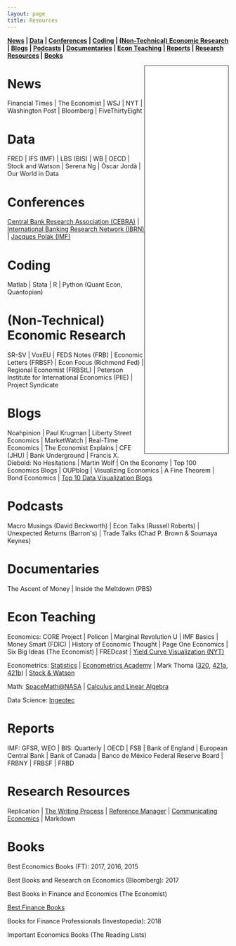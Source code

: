 ```yaml
---
layout: page
title: Resources
---
```


**[News](#news) &#124; [Data](#data) &#124; [Conferences](#conferences) &#124; [Coding](#coding) &#124; [(Non-Technical) Economic Research](#ecoresearch) &#124; [Blogs](#blogs) &#124; [Podcasts](#podcasts) &#124; [Documentaries](#documentaries) &#124; [Econ Teaching](#econteaching) &#124; [Reports](#reports) &#124; [Research Resources](#resources) &#124; [Books](#books)**


<iframe style="border: 1px solid #333333; overflow: hidden; width: 190px; height: 880px;" src="//research.stlouisfed.org/fred-glance-widget.php?series_ids=DGS10,T10Y2Y,DFEDTARU,VIXCLS,BAMLH0A0HYM2,DEXUSEU,DEXMXUS,CPIAUCSL,UNRATE,GDPC1&transformations=lin,lin,lin,lin,lin,lin,lin,pc1,lin,pca" align="right" height="880" width="320" frameborder="0" scrolling="no"></iframe>


# News <a name="news"></a>
Financial Times &#124; The Economist &#124; WSJ &#124; NYT &#124; Washington Post &#124; Bloomberg &#124; FiveThirtyEight

# Data <a name="data"></a>
FRED &#124; IFS (IMF) &#124; LBS (BIS) &#124; WB &#124; OECD &#124; Stock and Watson &#124; Serena Ng &#124; Òscar Jordà &#124; Our World in Data

# Conferences <a name="conferences"></a>
[Central Bank Research Association (CEBRA)](https://cebra.org/) &#124; [International Banking Research Network (IBRN)](https://www.newyorkfed.org/ibrn) &#124; [Jacques Polak (IMF)](https://www.imf.org/external/pubs/ft/staffp/arc/index.asp)

# Coding <a name="coding"></a>
Matlab &#124; Stata &#124; R &#124; Python (Quant Econ, Quantopian)

# (Non-Technical) Economic Research <a name="ecoresearch"></a>
SR-SV &#124; VoxEU &#124; FEDS Notes (FRB) &#124; Economic Letters (FRBSF) &#124; Econ Focus (Richmond Fed) &#124; Regional Economist (FRBStL) &#124; Peterson Institute for International Economics (PIIE) &#124; Project Syndicate

# Blogs <a name="blogs"></a>
Noahpinion &#124; Paul Krugman &#124; Liberty Street Economics &#124; MarketWatch &#124; Real-Time Economics &#124; The Economist Explains &#124; CFE (JHU) &#124; Bank Underground &#124; Francis X. Diebold: No Hesitations &#124; Martin Wolf &#124; On the Economy &#124; Top 100 Economics Blogs &#124; OUPblog &#124; Visualizing Economics &#124; A Fine Theorem &#124; Bond Economics &#124; [Top 10 Data Visualization Blogs](https://www.tableau.com/learn/articles/best-data-visualization-blogs)

# Podcasts <a name="podcasts"></a>
Macro Musings (David Beckworth) &#124; Econ Talks (Russell Roberts) &#124; Unexpected Returns (Barron's) &#124; Trade Talks (Chad P. Brown & Soumaya Keynes)

# Documentaries <a name="documentaries"></a>
The Ascent of Money &#124; Inside the Meltdown (PBS)

# Econ Teaching <a name="econteaching"></a>
Economics: CORE Project &#124; Policon &#124; Marginal Revolution U &#124; IMF Basics &#124; Money Smart (FDIC) &#124; History of Economic Thought &#124; Page One Economics &#124; Six Big Ideas (The Economist) &#124; FREDcast &#124; [Yield Curve Visualization (NYT)](https://www.nytimes.com/interactive/2015/03/19/upshot/3d-yield-curve-economic-growth.html)

Econometrics: [Statistics](https://www.statlect.com/fundamentals-of-statistics/) &#124; [Econometrics Academy](https://sites.google.com/site/econometricsacademy/) &#124; Mark Thoma ([320](https://www.youtube.com/playlist?list=PL7vNyVXxvcu-bvpdBR_jExrDl6ESioZ4b), [421a](https://www.youtube.com/playlist?list=PLD15D38DC7AA3B737), [421b](https://www.youtube.com/watch?v=sy3tjVUT5JY&list=PLUTFo-QOO0FJMm6wkflL0hk0Hm2Z3nBva)) &#124; [Stock & Watson](https://www.nber.org/minicourse_2008.html)

Math: [SpaceMath@NASA](https://spacemath.gsfc.nasa.gov/) &#124; [Calculus and Linear Algebra](https://www.youtube.com/channel/UCYO_jab_esuFRV4b17AJtAw/playlists)

Data Science: [Ingeotec](http://www.ingeotec.mx/)

# Reports <a name="reports"></a>
IMF: GFSR, WEO &#124; BIS: Quarterly &#124; OECD &#124; FSB &#124; Bank of England &#124; European Central Bank &#124; Bank of Canada &#124; Banco de México
Federal Reserve Board &#124; FRBNY &#124; FRBSF &#124; FRBD 

# Research Resources <a name="resources"></a>
Replication &#124; [The Writing Process](https://owl.purdue.edu/site_map.html) &#124; [Reference Manager](https://researchguides.library.tufts.edu/c.php?g=249269&p=1659288) &#124; [Communicating Economics](www.communicatingeconomics.com) &#124; Markdown

# Books <a name="books"></a>
Best Economics Books (FT): 2017, 2016, 2015

Best Books and Research on Economics (Bloomberg): 2017

Best Books in Finance and Economics (The Economist)

[Best Finance Books](https://fivebooks.com/best-books/finance-andrew-lo/)

Books for Finance Professionals (Investopedia): 2018

Important Economics Books (The Reading Lists)
